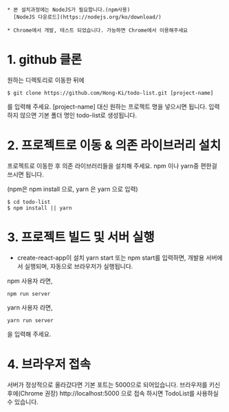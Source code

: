     * 본 설치과정에는 NodeJS가 필요합니다.(npm사용)
      [NodeJS 다운로드](https://nodejs.org/ko/download/)

    * Chrome에서 개발, 테스트 되었습니다. 가능하면 Chrome에서 이용해주세요

# 1. github 클론

원하는 디렉토리로 이동한 뒤에

    $ git clone https://github.com/Hong-Ki/todo-list.git [project-name]

를 입력해 주세요. [project-name] 대신 원하는 프로젝트 명을 넣으시면 됩니다. 입력하지 않으면 기본 폴더 명인 todo-list로 생성됩니다.

# 2. 프로젝트로 이동 & 의존 라이브러리 설치

프로젝트로 이동한 후 의존 라이브러리들을 설치해 주세요.
npm 이나 yarn중 편한걸 쓰시면 됩니다.

(npm은 npm install 으로, yarn 은 yarn 으로 입력)

    $ cd todo-list
    $ npm install || yarn

# 3. 프로젝트 빌드 및 서버 실행

- create-react-app이 설치 yarn start 또는 npm start를 입력하면, 개발용 서버에서 실행되며, 자동으로 브라우저가 실행됩니다.

npm 사용자 라면,

    npm run server

yarn 사용자 라면,

    yarn run server

을 입력해 주세요.

# 4. 브라우저 접속

서버가 정상적으로 올라갔다면 기본 포트는 5000으로 되어있습니다.
브라우저를 키신 후에(Chrome 권장) http://localhost:5000 으로 접속 하시면 TodoList를 사용하실 수 있습니다.
